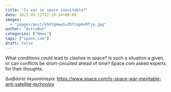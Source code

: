 ```yaml
---
title: "Is war in space inevitable?"
date: 2021-05-11T12:10:34+00:00
images:
  - "images/post/k5GYgHwwSvZRfCepHxRTja.jpg"
author: "AstroBot"
categories: ["News"]
tags: ["space.com"]
draft: false
---
```


What conditions could lead to clashes in space? Is such a situation a given, or can conflicts be short-circuited ahead of time? Space.com asked experts for their thoughts. 

Διαβάστε περισσότερα: https://www.space.com/is-space-war-inevitable-anti-satellite-technoloy
